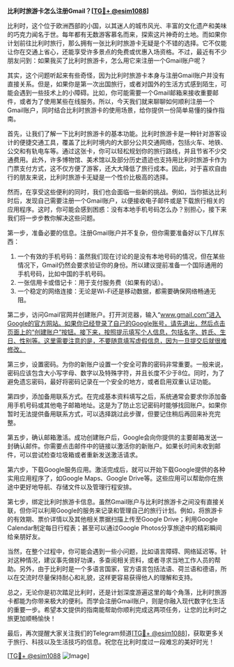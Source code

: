 **比利时旅游卡怎么注册Gmail？[[TG💪+ @esim1088](https://t.me/s/esim1088)]**

比利时，这个位于欧洲西部的小国，以其迷人的城市风光、丰富的文化遗产和美味的巧克力闻名于世。每年都有无数游客慕名而来，探索这片神奇的土地。而如果你计划前往比利时旅行，那么拥有一张比利时旅游卡无疑是个不错的选择。它不仅能让你在交通上省心，还能享受许多景点的免费或优惠入场资格。不过，最近有不少朋友问到：如果我买了比利时旅游卡，怎么用它来注册一个Gmail账户呢？

其实，这个问题听起来有些奇怪，因为比利时旅游卡本身与注册Gmail账户并没有直接关系。但是，如果你是第一次出国旅行，或者对国外的生活方式感到陌生，可能会遇到一些技术上的小障碍。比如，你可能需要一个Gmail邮箱来接收重要邮件，或者为了使用某些在线服务。所以，今天我们就来聊聊如何顺利注册一个Gmail账户，同时结合比利时旅游卡的使用场景，给你提供一份简单易懂的操作指南。

首先，让我们了解一下比利时旅游卡的基本功能。比利时旅游卡是一种针对游客设计的便捷交通工具，覆盖了比利时境内的大部分公共交通网络，包括火车、地铁、公交和有轨电车等。通过这张卡，你可以轻松规划你的旅行路线，并且节省不少交通费用。此外，许多博物馆、美术馆以及部分历史遗迹也支持用比利时旅游卡作为门票支付方式，这不仅方便了游客，还大大降低了旅行成本。因此，对于喜欢自由行的朋友来说，比利时旅游卡无疑是一个性价比极高的选择。

然而，在享受这些便利的同时，我们也会面临一些新的挑战。例如，当你抵达比利时后，发现自己需要注册一个Gmail账户，以便接收电子邮件或是下载旅行相关的应用程序。这时，你可能会感到困惑：没有本地手机号码怎么办？别担心，接下来我们将一步步教你解决这些问题。

第一步，准备必要的信息。注册Gmail账户并不复杂，但你需要准备好以下几样东西：

1. 一个有效的手机号码：虽然我们现在讨论的是没有本地号码的情况，但在某些情况下，Gmail仍然会要求验证你的身份。所以建议提前准备一个国际通用的手机号码，比如中国的手机号码。
2. 一张信用卡或借记卡：用于支付服务费（如果有的话）。
3. 一个稳定的网络连接：无论是Wi-Fi还是移动数据，都需要确保网络畅通无阻。

第二步，访问Gmail官网并创建账户。打开浏览器，输入“www.gmail.com”进入Google的官方网站。如果你已经登录了自己的Google账号，请先退出，然后点击页面上的“创建账户”按钮。接下来，按照提示填写个人信息，包括名字、姓氏、生日、性别等。这里需要注意的是，不要随意填写虚假信息，因为一旦提交后就很难修改。

第三步，设置密码。为你的新账户设置一个安全可靠的密码非常重要。一般来说，密码应该包含大小写字母、数字以及特殊字符，并且长度不少于8位。同时，为了避免遗忘密码，最好将密码记录在一个安全的地方，或者启用双重认证功能。

第四步，添加备用联系方式。在完成基本资料填写之后，系统通常会要求你添加备用手机号码或其他电子邮箱地址。这是为了防止忘记密码时能够找回账户。如果你暂时无法提供备用联系方式，可以选择跳过此步骤，但要记住稍后再回来补充完整。

第五步，确认邮箱激活。成功创建账户后，Google会向你提供的主要邮箱发送一封确认邮件。你需要点击邮件中的链接以激活你的新账户。如果长时间未收到邮件，可以尝试检查垃圾箱或者重新发送激活请求。

第六步，下载Google服务应用。激活完成后，就可以开始下载Google提供的各种实用应用程序了，如Google Maps、Google Drive等。这些应用可以帮助你在旅途中更好地导航、存储文件以及管理行程安排。

第七步，绑定比利时旅游卡信息。虽然Gmail账户与比利时旅游卡之间没有直接关联，但你可以利用Google的服务来记录和管理自己的旅行计划。例如，将旅游卡的有效期、票价详情以及其他相关票据扫描上传至Google Drive；利用Google Calendar制定每日行程表；甚至可以通过Google Photos分享旅途中的精彩瞬间给亲朋好友。

当然，在整个过程中，你可能会遇到一些小问题，比如语言障碍、网络延迟等。针对这种情况，建议事先做好功课，多查阅相关资料，或者寻求当地工作人员的帮助。另外，由于比利时是一个多语言国家，官方语言包括法语、荷兰语和德语，所以在交流时尽量保持耐心和礼貌，这样更容易获得他人的理解和支持。

总之，无论你是初次踏足比利时，还是计划深度游遍这里的每个角落，比利时旅游卡都能为你带来极大的便利。而学会注册Gmail账户，则是你融入现代数字化生活的重要一步。希望本文提供的指南能帮助你顺利完成这两项任务，让您的比利时之旅更加顺畅愉快！

最后，再次提醒大家关注我们的Telegram频道[[TG💪+ @esim1088](https://t.me/s/esim1088)]，获取更多关于旅行、科技以及生活技巧的信息。祝您在比利时度过一段难忘的美好时光！

[[TG💪+ @esim1088](https://t.me/s/esim1088) ![Image](https://i.postimg.cc/4NQfJmqS/Snipaste-2025-05-13-00-14-12.png)]